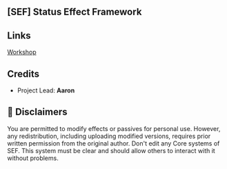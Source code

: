 ## [SEF] Status Effect Framework

##  Links
[Workshop](https://steamcommunity.com/sharedfiles/filedetails/?id=3281373199)

## Credits
- Project Lead: **Aaron**

## 🔽 Disclaimers
You are permitted to modify effects or passives for personal use. However, any redistribution, including uploading modified versions, requires prior written permission from the original author.
Don't edit any Core systems of SEF. This system must be clear and should allow others to interact with it without problems.
